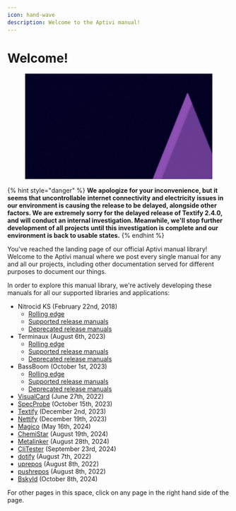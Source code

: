 ```yaml
---
icon: hand-wave
description: Welcome to the Aptivi manual!
---
```


# Welcome!

<figure><img src=".gitbook/assets/aptivi-bg-2k.png" alt=""><figcaption></figcaption></figure>

{% hint style="danger" %}
**We apologize for your inconvenience, but it seems that uncontrollable internet connectivity and electricity issues in our environment is causing the release to be delayed, alongside other factors. We are extremely sorry for the delayed release of Textify 2.4.0, and will conduct an internal investigation. Meanwhile, we'll stop further development of all projects until this investigation is complete and our environment is back to usable states.**
{% endhint %}

You've reached the landing page of our official Aptivi manual library! Welcome to the Aptivi manual where we post every single manual for any and all our projects, including other documentation served for different purposes to document our things.

In order to explore this manual library, we're actively developing these manuals for all our supported libraries and applications:

* Nitrocid KS (February 22nd, 2018)
  * [Rolling edge](https://app.gitbook.com/o/fj052nYlsxW9IdL3bsZj/s/yhORwVwuIgJMLsQRqN3S/)
  * [Supported release manuals](https://app.gitbook.com/s/T8WTAYIRG8A70guJjNZp/)
  * [Deprecated release manuals](https://app.gitbook.com/s/cBOt3AUDL3OUPbgIWwaQ/)
* Terminaux (August 6th, 2023)
  * [Rolling edge](https://app.gitbook.com/o/fj052nYlsxW9IdL3bsZj/s/G0KrE9Uk2AiblqjWtpAo/)
  * [Supported release manuals](https://app.gitbook.com/s/T8WTAYIRG8A70guJjNZp/)
  * [Deprecated release manuals](https://app.gitbook.com/s/cBOt3AUDL3OUPbgIWwaQ/)
* BassBoom (October 1st, 2023)
  * [Rolling edge](https://app.gitbook.com/o/fj052nYlsxW9IdL3bsZj/s/izAJoIbtQw1BdIlE4DBz/)
  * [Supported release manuals](https://app.gitbook.com/s/T8WTAYIRG8A70guJjNZp/)
  * [Deprecated release manuals](https://app.gitbook.com/s/cBOt3AUDL3OUPbgIWwaQ/)
* [VisualCard](https://app.gitbook.com/o/fj052nYlsxW9IdL3bsZj/s/bEvVwD4FK7bX7p8XtIPH/) (June 27th, 2022)
* [SpecProbe](https://app.gitbook.com/o/fj052nYlsxW9IdL3bsZj/s/HwStOOqLbZN15cxkDYf6/) (October 15th, 2023)
* [Textify](https://app.gitbook.com/o/fj052nYlsxW9IdL3bsZj/s/NaUWjRlaBR1k5rO42Zy8/) (December 2nd, 2023)
* [Nettify](https://app.gitbook.com/o/fj052nYlsxW9IdL3bsZj/s/VAbPWc0zpDgwlfwTfz6I/) (December 19th, 2023)
* [Magico](https://app.gitbook.com/o/fj052nYlsxW9IdL3bsZj/s/9HplJs3O1ssgO7jfgDx1/) (May 16th, 2024)
* [ChemiStar](https://app.gitbook.com/o/fj052nYlsxW9IdL3bsZj/s/H6gL7ccNICZN4KuBgv7R/) (August 19th, 2024)
* [Metalinker](https://app.gitbook.com/o/fj052nYlsxW9IdL3bsZj/s/rdtoofqFunX1AovOs36M/) (August 28th, 2024)
* [CliTester](https://app.gitbook.com/o/fj052nYlsxW9IdL3bsZj/s/QTj9EuIV9YhegMLkJiQR/) (September 23rd, 2024)
* [dotify](https://app.gitbook.com/o/fj052nYlsxW9IdL3bsZj/s/CHqY7BBVZrSqzuO3OfoP/) (August 7th, 2022)
* [uprepos](https://app.gitbook.com/o/fj052nYlsxW9IdL3bsZj/s/CEFibJCowoMpXmn9L2tu/) (August 8th, 2022)
* [pushrepos](https://app.gitbook.com/o/fj052nYlsxW9IdL3bsZj/s/1tJTHYAgZoCnZw6dNbfu/) (August 8th, 2022)
* [BskyId](https://app.gitbook.com/o/fj052nYlsxW9IdL3bsZj/s/RRjvnvAeaoBNYAhzAnv0/) (October 8th, 2024)

For other pages in this space, click on any page in the right hand side of the page.
